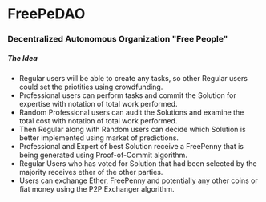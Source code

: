 # FreePeDAO
### Decentralized Autonomous Organization "Free People"


##### The Idea
- Regular users will be able to create any tasks, so other Regular users could set the priotities using crowdfunding. 
- Professional users can perform tasks and commit the Solution for expertise with notation of total work performed. 
- Random Professional users can audit the Solutions and examine the total cost with notation of total work performed. 
- Then Regular along with Random users can decide which Solution is better implemented using market of predictions. 
- Professional and Expert of best Solution receive a FreePenny that is being generated using Proof-of-Commit algorithm.
- Regular Users who has voted for Solution that had been selected by the majority receives ether of the other parties.
- Users can exchange Ether, FreePenny and potentially any other coins or fiat money using the P2P Exchanger algorithm.
